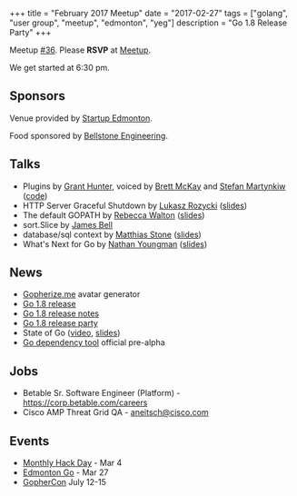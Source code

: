 +++
title = "February 2017 Meetup"
date = "2017-02-27"
tags = ["golang", "user group", "meetup", "edmonton", "yeg"]
description = "Go 1.8 Release Party"
+++

Meetup [#36](https://github.com/edmontongo/presentations/issues/54). Please **RSVP** at [Meetup](https://www.meetup.com/startupedmonton/events/jptkwlywdbkc/).

We get started at 6:30 pm.

## Sponsors 

Venue provided by [Startup Edmonton](http://www.startupedmonton.com/).

Food sponsored by [Bellstone Engineering](https://bellstone.ca/). 

## Talks

* Plugins by [Grant Hunter](https://github.com/grantdhunter), voiced by [Brett McKay](https://github.com/mckayb24) and [Stefan Martynkiw](https://github.com/linster) ([code](https://github.com/grantdhunter/go_plugin_talk))
* HTTP Server Graceful Shutdown by [Lukasz Rozycki](https://github.com/lukaszroz) ([slides](https://go-talks.appspot.com/github.com/edmontongo/presentations/2017-02/http-shutdown.slide#1))
* The default GOPATH by [Rebecca Walton](https://github.com/waltonr8) ([slides](https://go-talks.appspot.com/github.com/edmontongo/presentations/2017-02/gopath.slide#1))
* sort.Slice by [James Bell](https://github.com/stellentus)
* database/sql context by [Matthias Stone](https://github.com/matthias-stone) ([slides](https://go-talks.appspot.com/github.com/edmontongo/presentations/2017-02/db-context.slide#1))
* What's Next for Go by [Nathan Youngman](https://github.com/nathany) ([slides](https://go-talks.appspot.com/github.com/edmontongo/presentations/2017-02/proposals/next.slide#1))

## News

* [Gopherize.me](https://gopherize.me/) avatar generator
* [Go 1.8 release](https://groups.google.com/forum/#!topic/golang-announce/7q2AdUHAuuI)
* [Go 1.8 release notes](https://golang.org/doc/go1.8)
* [Go 1.8 release party](https://github.com/golang/go/wiki/Go-1.8-Release-Party)
* State of Go ([video](https://www.youtube.com/watch?v=tY4UKkgb5IY), [slides](https://talks.golang.org/2017/state-of-go.slide#1))
* [Go dependency tool](https://github.com/golang/dep) official pre-alpha

## Jobs

* Betable Sr. Software Engineer (Platform) - https://corp.betable.com/careers
* Cisco AMP Threat Grid QA - aneitsch@cisco.com

## Events

* [Monthly Hack Day](https://www.meetup.com/startupedmonton/events/qvnfrlywfbgb/) - Mar 4
* [Edmonton Go](https://www.meetup.com/startupedmonton/events/jptkwlywfbkc/) - Mar 27
* [GopherCon](https://gophercon.com/) July 12-15

